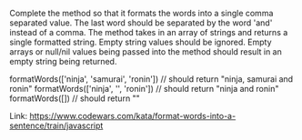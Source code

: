 Complete the method so that it formats the words into a single comma separated value. The last word should be separated by the word 'and' instead of a comma. The method takes in an array of strings and returns a single formatted string. Empty string values should be ignored. Empty arrays or null/nil values being passed into the method should result in an empty string being returned.

formatWords(['ninja', 'samurai', 'ronin']) // should return "ninja, samurai and ronin"
formatWords(['ninja', '', 'ronin']) // should return "ninja and ronin"
formatWords([]) // should return ""

Link: https://www.codewars.com/kata/format-words-into-a-sentence/train/javascript